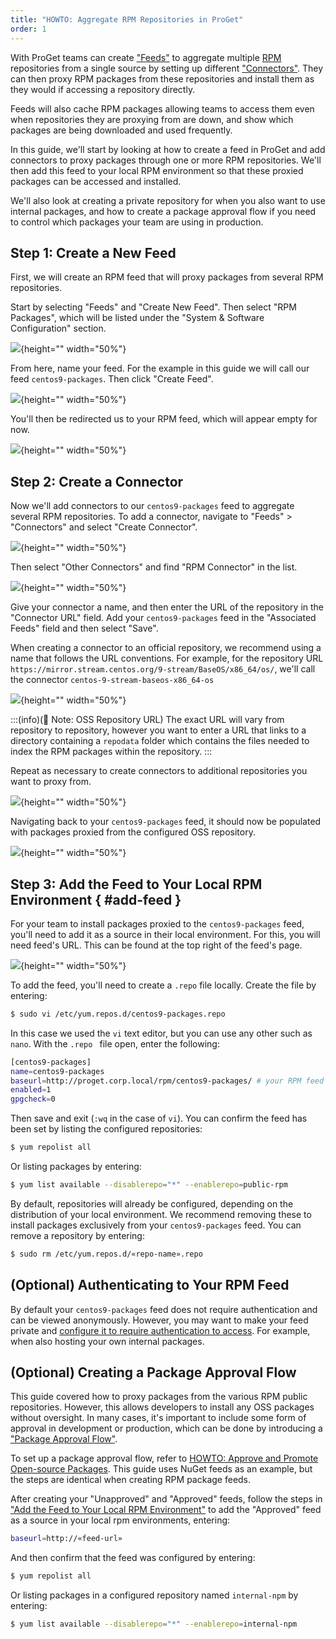 ```yaml
---
title: "HOWTO: Aggregate RPM Repositories in ProGet"
order: 1
---
```


With ProGet teams can create ["Feeds"](/docs/proget/feeds/feed-overview) to aggregate multiple [RPM](https://rpm.org/) repositories from a single source by setting up different ["Connectors"](/docs/proget/feeds/connector-overview). They can then proxy RPM packages from these repositories and install them as they would if accessing a repository directly.

Feeds will also cache RPM packages allowing teams to access them even when repositories they are proxying from are down, and show which packages are being downloaded and used frequently.

In this guide, we'll start by looking at how to create a feed in ProGet and add connectors to proxy packages through one or more RPM repositories. We'll then add this feed to your local RPM environment so that these proxied packages can be accessed and installed.

We'll also look at creating a private repository for when you also want to use internal packages, and how to create a package approval flow if you need to control which packages your team are using in production.

## Step 1: Create a New Feed

First, we will create an RPM feed that will proxy packages from several RPM repositories.

Start by selecting "Feeds" and "Create New Feed". Then select "RPM Packages", which will be listed under the "System & Software Configuration" section.

![](/resources/docs/proget-rpm-createfeed.png){height="" width="50%"}

From here, name your feed. For the example in this guide we will call our feed `centos9-packages`. Then click "Create Feed".

![](/resources/docs/proget-rpm-feedname-centos.png){height="" width="50%"}

You'll then be redirected us to your RPM feed, which will appear empty for now.

![](/resources/docs/proget-rpm-feed-centos-empty.png){height="" width="50%"}

## Step 2: Create a Connector

Now we'll add connectors to our `centos9-packages` feed to aggregate several RPM repositories. To add a connector, navigate to "Feeds" > "Connectors" and select "Create Connector".

![](/resources/docs/proget-addconnector.png){height="" width="50%"}

Then select "Other Connectors" and find "RPM Connector" in the list.

![](/resources/docs/proget-addconnector-rpm.png){height="" width="50%"}

Give your connector a name, and then enter the URL of the repository in the "Connector URL" field. Add your `centos9-packages` feed in the "Associated Feeds" field and then select "Save".

When creating a connector to an official repository, we recommend using a name that follows the URL conventions. For example, for the repository URL `https://mirror.stream.centos.org/9-stream/BaseOS/x86_64/os/`, we'll call the connector `centos-9-stream-baseos-x86_64-os`

![](/resources/docs/proget-createconnector-rpm-centos.png){height="" width="50%"}

:::(info)(📄 Note: OSS Repository URL)
The exact URL will vary from repository to repository, however you want to enter a URL that links to a directory containing a `repodata` folder which contains the files needed to index the RPM packages within the repository.
:::

Repeat as necessary to create connectors to additional repositories you want to proxy from.

![](/resources/docs/proget-connectors-rpm.png){height="" width="50%"}

Navigating back to your `centos9-packages` feed, it should now be populated with packages proxied from the configured OSS repository.

![](/resources/docs/proget-rpm-feed-packages.png){height="" width="50%"}

## Step 3: Add the Feed to Your Local RPM Environment { #add-feed }

For your team to install packages proxied to the `centos9-packages` feed, you'll need to add it as a source in their local environment. For this, you will need feed's URL. This can be found at the top right of the feed's page.

![](/resources/docs/proget-rpm-feed-url.png){height="" width="50%"}

To add the feed, you'll need to create a `.repo` file locally. Create the file by entering:

```bash
$ sudo vi /etc/yum.repos.d/centos9-packages.repo
```

In this case we used the `vi` text editor, but you can use any other such as `nano`. With the `.repo ` file open, enter the following:

```bash
[centos9-packages]
name=centos9-packages
baseurl=http://proget.corp.local/rpm/centos9-packages/ # your RPM feed URL
enabled=1
gpgcheck=0
```

Then save and exit (`:wq` in the case of `vi`). You can confirm the feed has been set by listing the configured repositories:

```bash
$ yum repolist all
```

Or listing packages by entering:

```bash
$ yum list available --disablerepo="*" --enablerepo=public-rpm
```

By default, repositories will already be configured, depending on the distribution of your local environment. We recommend removing these to install packages exclusively from your `centos9-packages` feed. You can remove a repository by entering:

```bash
$ sudo rm /etc/yum.repos.d/«repo-name».repo
```

## (Optional) Authenticating to Your RPM Feed

By default your `centos9-packages` feed does not require authentication and can be viewed anonymously. However, you may want to make your feed private and [configure it to require authentication to access](/docs/proget/feeds/rpm#authenticating-to-rpm-yum-feeds). For example, when also hosting your own internal packages.

## (Optional) Creating a Package Approval Flow

This guide covered how to proxy packages from the various RPM public repositories. However, this allows developers to install any OSS packages without oversight. In many cases, it's important to include some form of approval in development or production, which can be done by introducing a ["Package Approval Flow"](/docs/proget/packages/package-promotion).

To set up a package approval flow, refer to [HOWTO: Approve and Promote Open-source Packages](/docs/proget/packages/package-promotion/proget-howto-promote-packages). This guide uses NuGet feeds as an example, but the steps are identical when creating RPM package feeds.

After creating your "Unapproved" and "Approved" feeds, follow the steps in ["Add the Feed to Your Local RPM Environment"](#add-feed) to add the "Approved" feed as a source in your local rpm environments, entering:

```bash
baseurl=http://«feed-url»
```

And then confirm that the feed was configured by entering:

```bash
$ yum repolist all
```

Or listing packages in a configured repository named `internal-npm` by entering:

```bash
$ yum list available --disablerepo="*" --enablerepo=internal-npm
```
